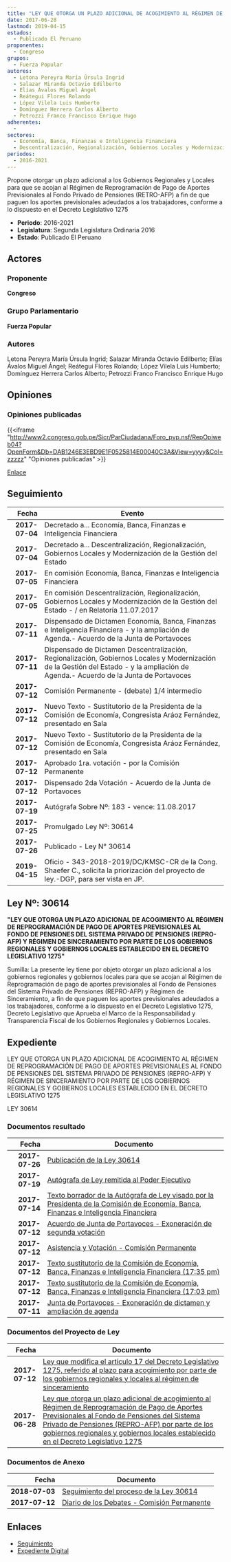 ```yaml
---
title: "LEY QUE OTORGA UN PLAZO ADICIONAL DE ACOGIMIENTO AL RÉGIMEN DE REPROGRAMACIÓN DE PAGO DE APORTES PREVISIONALES AL FONDO DE PENSIONES DEL SISTEMA PRIVADO DE PENSIONES (REPRO-AFP) POR PARTE DE LOS GOBIERNOS REGIONALES Y GOBIERNOS LOCALES ESTABLECIDO EN EL DECRETO LEGISLATIVO 1275"
date: 2017-06-28
lastmod: 2019-04-15
estados: 
  - Publicado El Peruano
proponentes: 
  - Congreso
grupos: 
  - Fuerza Popular
autores: 
  - Letona Pereyra María Úrsula Ingrid
  - Salazar Miranda Octavio Edilberto
  - Elías Ávalos Miguel Ángel
  - Reátegui Flores Rolando
  - López Vilela Luis Humberto
  - Domínguez Herrera Carlos Alberto
  - Petrozzi Franco Francisco Enrique Hugo
adherentes: 
  - 
sectores: 
  - Economía, Banca, Finanzas e Inteligencia Financiera
  - Descentralización, Regionalización, Gobiernos Locales y Modernización de la Gestión del Estado
periodos: 
  - 2016-2021
---
```


Propone otorgar un plazo adicional a los Gobiernos Regionales y Locales para que se acojan al Régimen de Reprogramación de Pago de Aportes Previsionales al Fondo Privado de Pensiones (RETRO-AFP) a fin de que paguen los aportes previsionales adeudados a los trabajadores, conforme a lo dispuesto en el Decreto Legislativo 1275

- **Periodo**: 2016-2021
- **Legislatura**: Segunda Legislatura Ordinaria 2016
- **Estado**: Publicado El Peruano

## Actores

### Proponente

**Congreso**

### Grupo Parlamentario

**Fuerza Popular**

### Autores

Letona Pereyra María Úrsula Ingrid; Salazar Miranda Octavio Edilberto; Elías Ávalos Miguel Ángel; Reátegui Flores Rolando; López Vilela Luis Humberto; Domínguez Herrera Carlos Alberto; Petrozzi Franco Francisco Enrique Hugo


## Opiniones

### Opiniones publicadas

{{<iframe "http://www2.congreso.gob.pe/Sicr/ParCiudadana/Foro_pvp.nsf/RepOpiweb04?OpenForm&Db=DAB1246E3EBD9E1F0525814E00040C3A&View=yyyy&Col=zzzzz" "Opiniones publicadas" >}}

[Enlace](http://www2.congreso.gob.pe/Sicr/ParCiudadana/Foro_pvp.nsf/RepOpiweb04?OpenForm&Db=DAB1246E3EBD9E1F0525814E00040C3A&View=yyyy&Col=zzzzz)

## Seguimiento

| Fecha | Evento |
|------:|--------|
| **2017-07-04** | Decretado a... Economía, Banca, Finanzas e Inteligencia Financiera|
| **2017-07-04** | Decretado a... Descentralización, Regionalización, Gobiernos Locales y Modernización de la Gestión del Estado|
| **2017-07-05** | En comisión Economía, Banca, Finanzas e Inteligencia Financiera|
| **2017-07-05** | En comisión Descentralización, Regionalización, Gobiernos Locales y Modernización de la Gestión del Estado - / en Relatoría 11.07.2017|
| **2017-07-11** | Dispensado de Dictamen Economía, Banca, Finanzas e Inteligencia Financiera - y la ampliación de Agenda.- Acuerdo de la Junta de Portavoces|
| **2017-07-11** | Dispensado de Dictamen Descentralización, Regionalización, Gobiernos Locales y Modernización de la Gestión del Estado - y la ampliación de Agenda.- Acuerdo de la Junta de Portavoces|
| **2017-07-12** | Comisión Permanente - (debate) 1/4 intermedio|
| **2017-07-12** | Nuevo Texto - Sustitutorio de la Presidenta de la Comisión de Economía, Congresista Aráoz Fernández, presentado en Sala|
| **2017-07-12** | Nuevo Texto - Sustitutorio de la Presidenta de la Comisión de Economía, Congresista Aráoz Fernández, presentado en Sala|
| **2017-07-12** | Aprobado 1ra. votación - por la Comisión Permanente|
| **2017-07-12** | Dispensado 2da Votación - Acuerdo de la Junta de Portavoces|
| **2017-07-19** | Autógrafa Sobre Nº: 183 - vence: 11.08.2017|
| **2017-07-25** | Promulgado Ley Nº: 30614|
| **2017-07-26** | Publicado - Ley N° 30614|
| **2019-04-15** | Oficio - 343-2018-2019/DC/KMSC-CR de la Cong. Shaefer C., solicita la priorización del proyecto de ley.-DGP, para ser vista en JP.|

## Ley Nº: 30614

**"LEY QUE OTORGA UN PLAZO ADICIONAL DE ACOGIMIENTO AL RÉGIMEN DE REPROGRAMACIÓN DE PAGO DE APORTES PREVISIONALES AL FONDO DE PENSIONES DEL SISTEMA PRIVADO DE PENSIONES (REPRO-AFP) Y RÉGIMEN DE SINCERAMIENTO POR PARTE DE LOS GOBIERNOS REGIONALES Y GOBIERNOS LOCALES ESTABLECIDO EN EL DECRETO LEGISLATIVO 1275"**

Sumilla: La presente ley tiene por objeto otorgar un plazo adicional a los gobiernos regionales y gobiernos locales para que se acojan al Régimen de Reprogramación de pago de aportes previsionales al Fondo de Pensiones del Sistema Privado de Pensiones (REPRO-AFP) y Régimen de Sinceramiento, a fin de que paguen los aportes previsionales adeudados a los trabajadores, conforme a lo dispuesto en el Decreto Legislativo 1275, Decreto Legislativo que Aprueba el Marco de la Responsabilidad y Transparencia Fiscal de los Gobiernos Regionales y Gobiernos Locales.


## Expediente

LEY QUE OTORGA UN PLAZO ADICIONAL DE ACOGIMIENTO AL RÉGIMEN DE REPROGRAMACIÓN DE PAGO DE APORTES PREVISIONALES AL FONDO DE PENSIONES DEL SISTEMA PRIVADO DE PENSIONES (REPRO-AFP) Y RÉGIMEN DE SINCERAMIENTO POR PARTE DE LOS GOBIERNOS REGIONALES Y GOBIERNOS LOCALES ESTABLECIDO EN EL DECRETO LEGISLATIVO 1275

LEY 30614


### Documentos resultado

| Fecha | Documento |
|------:|--------|
| **2017-07-26** | [Publicación de la Ley 30614](http://www.leyes.congreso.gob.pe/Documentos/2016_2021/ADLP/Normas_Legales/30614-LEY.pdf) |
| **2017-07-19** | [Autógrafa de Ley remitida al Poder Ejecutivo](http://www.leyes.congreso.gob.pe/Documentos/2016_2021/ADLP/Texto_Aprobado/AU0161320170719.pdf) |
| **2017-07-14** | [Texto borrador de la Autógrafa de Ley visado por la Presidenta de la Comisión de Economía, Banca, Finanzas e Inteligencia Financiera](http://www.leyes.congreso.gob.pe/Documentos/2016_2021/Texto_Borrador_de_Autografa/BAU0161320170714.pdf) |
| **2017-07-12** | [Acuerdo de Junta de Portavoces - Exoneración de segunda votación](http://www.leyes.congreso.gob.pe/Documentos/2016_2021/Acuerdos/Junta_Portavoces/AJP0161320170712.pdf) |
| **2017-07-12** | [Asistencia y Votación - Comisión Permanente](http://www.leyes.congreso.gob.pe/Documentos/2016_2021/Asistencia_y_Votacion/Proyectos_de_Ley/AVCP0161320170712.pdf) |
| **2017-07-12** | [Texto sustitutorio de la Comisión de Economía, Banca, Finanzas e Inteligencia Financiera (17:35 pm)](http://www.leyes.congreso.gob.pe/Documentos/2016_2021/Texto_Sustitutorio/Proyectos_de_Ley/TS0161320170712..PDF) |
| **2017-07-12** | [Texto sustitutorio de la Comisión de Economía, Banca, Finanzas e Inteligencia Financiera (17:03 pm)](http://www.leyes.congreso.gob.pe/Documentos/2016_2021/Texto_Sustitutorio/Proyectos_de_Ley/TS0161320170712.pdf) |
| **2017-07-11** | [Junta de Portavoces - Exoneración de dictamen y ampliación de agenda](http://www.leyes.congreso.gob.pe/Documentos/2016_2021/Acuerdos/Junta_Portavoces/AJP0161320170711.pdf) |

### Documentos del Proyecto de Ley

| Fecha | Documento |
|------:|--------|
| **2017-07-12** | [Ley que modifica el artículo 17 del Decreto Legislativo 1275, referido al plazo para acogimiento por parte de los gobiernos regionales y locales al régimen de sinceramiento](http://www.leyes.congreso.gob.pe/Documentos/2016_2021/Proyectos_de_Ley_y_de_Resoluciones_Legislativas/PL0165620170712..pdf) |
| **2017-06-28** | [Ley que otorga un plazo adicional de acogimiento al Régimen de Reprogramación de Pago de Aportes Previsionales al Fondo de Pensiones del Sistema Privado de Pensiones (REPRO-AFP) por parte de los gobiernos regionales y gobiernos locales establecido en el Decreto Legislativo 1275](http://www.leyes.congreso.gob.pe/Documentos/2016_2021/Proyectos_de_Ley_y_de_Resoluciones_Legislativas/PL0161320170628..pdf) |

### Documentos de Anexo

| Fecha | Documento |
|------:|--------|
| **2018-07-03** | [Seguimiento del proceso de la Ley 30614](http://www.leyes.congreso.gob.pe/Documentos/2016_2021/Informes/Comision_Permanente/RENDICION-CUENTAS-CONTRALOR.pdf) |
| **2017-07-12** | [Diario de los Debates - Comisión Permanente](http://www2.congreso.gob.pe/Sicr/DiarioDebates/Publicad.nsf/SesionesPleno/05256D6E0073DFE90525815C006190DC/$FILE/PER-2016-13.pdf) |

## Enlaces 

- [Seguimiento](http://www2.congreso.gob.pe/Sicr/TraDocEstProc/CLProLey2016.nsf/f7fff46988ca05b1052578e100829cc7/ca598a38ff1ea56f0525814e0002a92c?OpenDocument)
- [Expediente Digital](http://www2.congreso.gob.pehttp://www2.congreso.gob.pe/Sicr/TraDocEstProc/CLProLey2016.nsf/f7fff46988ca05b1052578e100829cc7/ca598a38ff1ea56f0525814e0002a92c?OpenDocument&Click=05257FB7005EB655.eb71d0cf91d8294e05256cdf006b5706/$Body/0.1C6C)
